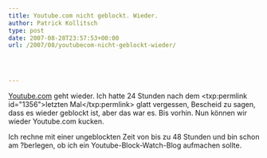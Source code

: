 ```yaml
---
title: Youtube.com nicht geblockt. Wieder.
author: Patrick Kollitsch
type: post
date: 2007-08-28T23:57:53+00:00
url: /2007/08/youtubecom-nicht-geblockt-wieder/




---
```

[Youtube.com][1] geht wieder. Ich hatte 24 Stunden nach dem <txp:permlink id="1356">letzten Mal</txp:permlink> glatt vergessen, Bescheid zu sagen, dass es wieder geblockt ist, aber das war es. Bis vorhin. Nun können wir wieder Youtube.com kucken. 

Ich rechne mit einer ungeblockten Zeit von bis zu 48 Stunden und bin schon am ?berlegen, ob ich ein Youtube-Block-Watch-Blog aufmachen sollte.

 [1]: http://youtube.com/